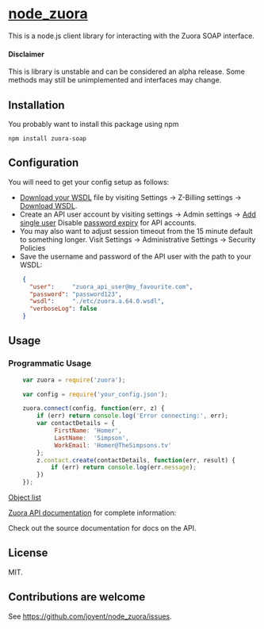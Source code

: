 # [node_zuora](https://github.com/joyent/node_zuora.git)

This is a node.js client library for interacting with the Zuora
SOAP interface.

#### Disclaimer

This is library is unstable and can be considered an alpha release. Some methods may still be unimplemented and interfaces may change.


## Installation

You probably want to install this package using npm

    npm install zuora-soap


## Configuration

You will need to get your config setup as follows:

- [Download your WSDL][1] file by visiting Settings -> Z-Billing settings -> [Download WSDL][1].    
- Create an API user account by visiting settings -> Admin settings -> [Add single user][2]
Disable [password expiry][3] for API accounts.
- You may also want to adjust session timeout from the 15 minute default to something longer. Visit Settings -> Administrative Settings -> Security Policies    
- Save the username and password of the API user with the path to your WSDL:

```json
    {
      "user":     "zuora_api_user@my_favourite.com",
      "password": "password123",
      "wsdl":     "./etc/zuora.a.64.0.wsdl",
      "verboseLog": false
    }
```

[1]: https://www.zuora.com/apps/Api.do
[2]: https://www.zuora.com/apps/UserLogin.do?method=edit&flag=1
[3]: http://knowledgecenter.zuora.com/kb/How_do_I_prevent_my_API_user_login_from_expiring%3F

## Usage

### Programmatic Usage

```javascript
    var zuora = require('zuora');

    var config = require('your_config.json');

    zuora.connect(config, function(err, z) {
        if (err) return console.log('Error connecting:', err);
        var contactDetails = {
             FirstName: 'Homer',
             LastName:  'Simpson',
             WorkEmail: 'Homer@TheSimpsons.tv'
        };
        z.contact.create(contactDetails, function(err, result) {
            if (err) return console.log(err.message);
        })
    });
```

[Object list](http://knowledgecenter.zuora.com/BC_Developers/SOAP_API/E1_SOAP_API_Object_Reference)

[Zuora API documentation](http://knowledgecenter.zuora.com/) for complete information:

Check out the source documentation for docs on the API.

## License

MIT.

## Contributions are welcome

See <https://github.com/joyent/node_zuora/issues>.
